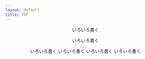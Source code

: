 ```yaml
---
layout: default
title: TOP
---
```


<header>
いろいろ書く
  
いろいろ書く

いろいろ書く
いろいろ書く
いろいろ書く
いろいろ書く
</header>
